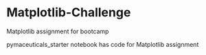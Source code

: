 # Matplotlib-Challenge
Matplotlib assignment for bootcamp

pymaceuticals_starter notebook has code for Matplotlib assignment